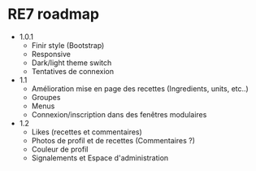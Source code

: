# RE7 roadmap
* 1.0.1
	* Finir style (Bootstrap)
	* Responsive
	* Dark/light theme switch
    * Tentatives de connexion
* 1.1
	* Amélioration mise en page des recettes (Ingredients, units, etc..)
	* Groupes
	* Menus
    * Connexion/inscription dans des fenêtres modulaires
* 1.2
	* Likes (recettes et commentaires)
	* Photos de profil et de recettes (Commentaires ?)
    * Couleur de profil
	* Signalements et Espace d'administration